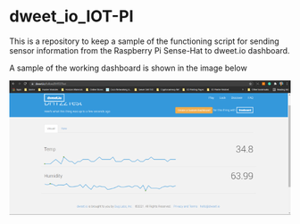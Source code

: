 # dweet_io_IOT-PI
This is a repository to keep a sample of the functioning script for sending sensor information from the Raspberry Pi Sense-Hat to dweet.io dashboard.

A sample of the working dashboard is shown in the image below

![dweet_image](/Dweet_io-IOT-PI-2.png)
